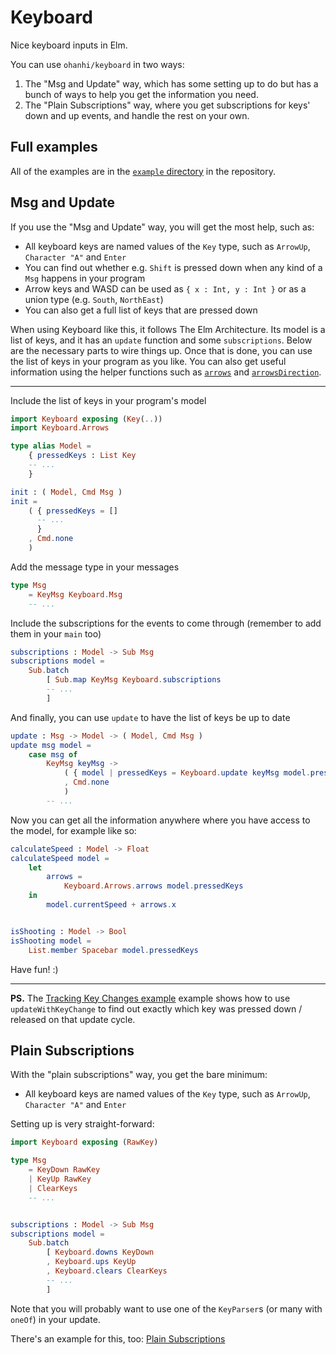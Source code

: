 # Keyboard

Nice keyboard inputs in Elm.

You can use `ohanhi/keyboard` in two ways:

1. The "Msg and Update" way, which has some setting up to do but has a bunch of ways to help you get the information you need.
2. The "Plain Subscriptions" way, where you get subscriptions for keys' down and up events, and handle the rest on your own.


## Full examples

All of the examples are in the [`example` directory](https://github.com/ohanhi/keyboard/tree/master/example) in the repository.


## Msg and Update

If you use the "Msg and Update" way, you will get the most help, such as:

- All keyboard keys are named values of the `Key` type, such as `ArrowUp`, `Character "A"` and `Enter`
- You can find out whether e.g. `Shift` is pressed down when any kind of a `Msg` happens in your program
- Arrow keys and WASD can be used as `{ x : Int, y : Int }` or as a union type (e.g. `South`, `NorthEast`)
- You can also get a full list of keys that are pressed down

When using Keyboard like this, it follows The Elm Architecture. Its model is a list of keys, and it has an `update` function and some `subscriptions`. Below are the necessary parts to wire things up. Once that is done, you can use the list of keys in your program as you like. You can also get useful information using the helper functions such as [`arrows`](http://package.elm-lang.org/packages/ohanhi/keyboard/latest/Keyboard-Arrows#arrows) and [`arrowsDirection`](http://package.elm-lang.org/packages/ohanhi/keyboard/latest/Keyboard-Arrows#arrowsDirection).

------

Include the list of keys in your program's model

```elm
import Keyboard exposing (Key(..))
import Keyboard.Arrows

type alias Model =
    { pressedKeys : List Key
    -- ...
    }

init : ( Model, Cmd Msg )
init =
    ( { pressedKeys = []
      -- ...
      }
    , Cmd.none
    )
```


Add the message type in your messages

```elm
type Msg
    = KeyMsg Keyboard.Msg
    -- ...
```

Include the subscriptions for the events to come through (remember to add them in your `main` too)

```elm
subscriptions : Model -> Sub Msg
subscriptions model =
    Sub.batch
        [ Sub.map KeyMsg Keyboard.subscriptions
        -- ...
        ]

```


And finally, you can use `update` to have the list of keys be up to date

```elm
update : Msg -> Model -> ( Model, Cmd Msg )
update msg model =
    case msg of
        KeyMsg keyMsg ->
            ( { model | pressedKeys = Keyboard.update keyMsg model.pressedKeys }
            , Cmd.none
            )
        -- ...
```

Now you can get all the information anywhere where you have access to the model, for example like so:

```elm
calculateSpeed : Model -> Float
calculateSpeed model =
    let
        arrows =
            Keyboard.Arrows.arrows model.pressedKeys
    in
        model.currentSpeed + arrows.x


isShooting : Model -> Bool
isShooting model =
    List.member Spacebar model.pressedKeys
```


Have fun! :)

---

**PS.** The [Tracking Key Changes example](https://github.com/ohanhi/keyboard/blob/master/example/TrackingKeyChanges.elm) example shows how to use `updateWithKeyChange` to find out exactly which key was pressed down / released on that update cycle.


## Plain Subscriptions

With the "plain subscriptions" way, you get the bare minimum:

- All keyboard keys are named values of the `Key` type, such as `ArrowUp`, `Character "A"` and `Enter`

Setting up is very straight-forward:

```elm
import Keyboard exposing (RawKey)

type Msg
    = KeyDown RawKey
    | KeyUp RawKey
    | ClearKeys
    -- ...


subscriptions : Model -> Sub Msg
subscriptions model =
    Sub.batch
        [ Keyboard.downs KeyDown
        , Keyboard.ups KeyUp
        , Keyboard.clears ClearKeys
        -- ...
        ]
```

Note that you will probably want to use one of the `KeyParser`s (or many with `oneOf`) in your update.

There's an example for this, too: [Plain Subscriptions](https://github.com/ohanhi/keyboard/blob/master/example/PlainSubscriptions.elm)

